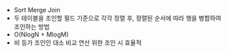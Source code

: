 - Sort Merge Join
- 두 테이블을 조인할 필드 기준으로 각각 정렬 후, 정렬된 순서에 따라 행을 병합하여 조인하는 방법
- O(NlogN + MlogM)
- 비 등가 조인인 대소 비교 연산 위한 조인 시 효율적